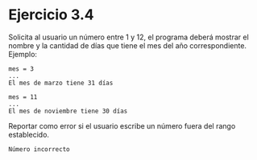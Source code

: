 # Ejercicio 3.4

Solicita al usuario un número entre 1 y 12, el programa deberá mostrar el nombre y la cantidad de días que tiene el mes del año correspondiente. Ejemplo:

```
mes = 3
...
El mes de marzo tiene 31 días
```

```
mes = 11
...
El mes de noviembre tiene 30 días
```

Reportar como error si el usuario escribe un número fuera del rango establecido.

```
Número incorrecto
```
